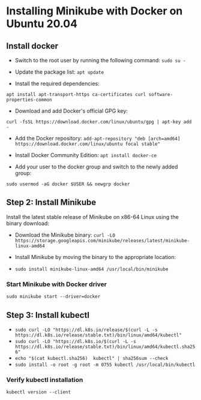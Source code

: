 # Installing Minikube with Docker on Ubuntu 20.04

## Install docker 

* Switch to the root user by running the following command:
```sudo su -```

* Update the package list:
```apt update```

* Install the required dependencies:

```apt install apt-transport-https ca-certificates curl software-properties-common```

* Download and add Docker's official GPG key:

```curl -fsSL https://download.docker.com/linux/ubuntu/gpg | apt-key add -```

* Add the Docker repository:
```add-apt-repository "deb [arch=amd64] https://download.docker.com/linux/ubuntu focal stable"```

* Install Docker Community Edition:
```apt install docker-ce```

* Add your user to the docker group and switch to the newly added group:

```sudo usermod -aG docker $USER && newgrp docker```


## Step 2: Install Minikube
Install the latest stable release of Minikube on x86-64 Linux using the binary download:

* Download the Minikube binary:
```curl -LO https://storage.googleapis.com/minikube/releases/latest/minikube-linux-amd64```

* Install Minikube by moving the binary to the appropriate location:
* ```sudo install minikube-linux-amd64 /usr/local/bin/minikube```

### Start Minikube with Docker driver

```sudo minikube start --driver=docker```

## Step 3: Install kubectl
* ```sudo curl -LO "https://dl.k8s.io/release/$(curl -L -s https://dl.k8s.io/release/stable.txt)/bin/linux/amd64/kubectl"```
* ```sudo curl -LO "https://dl.k8s.io/$(curl -L -s https://dl.k8s.io/release/stable.txt)/bin/linux/amd64/kubectl.sha256"```
* ```echo "$(cat kubectl.sha256)  kubectl" | sha256sum --check```
* ```sudo install -o root -g root -m 0755 kubectl /usr/local/bin/kubectl```

### Verify kubectl installation
```kubectl version --client```


